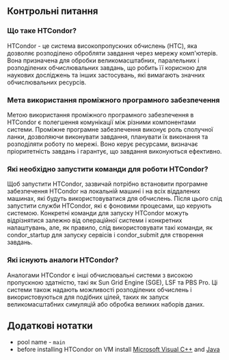 ## Контрольні питання

### Що таке HTCondor?

HTCondor - це система високопропускних обчислень (HTC), яка дозволяє розподілено обробляти завдання через мережу комп'ютерів. Вона призначена для обробки великомасштабних, паралельних і розподілених обчислювальних завдань, що робить її корисною для наукових досліджень та інших застосувань, які вимагають значних обчислювальних ресурсів.

### Мета використання проміжного програмного забезпечення

Метою використання проміжного програмного забезпечення в HTCondor є полегшення комунікації між різними компонентами системи. Проміжне програмне забезпечення виконує роль сполучної ланки, дозволяючи виконувати завдання, планувати їх виконання та розподіляти роботу по мережі. Воно керує ресурсами, визначає пріоритетність завдань і гарантує, що завдання виконуються ефективно.

### Які необхідно запустити команди для роботи HTCondor?

Щоб запустити HTCondor, зазвичай потрібно встановити програмне забезпечення HTCondor на локальній машині і на всіх віддалених машинах, які будуть використовуватися для обчислень. Після цього слід запустити служби HTCondor, які є фоновими процесами, що керують системою. Конкретні команди для запуску HTCondor можуть відрізнятися залежно від операційної системи і конкретних налаштувань, але, як правило, слід використовувати такі команди, як condor_startup для запуску сервісів і condor_submit для створення завдань.

### Які існують аналоги HTCondor?

Аналогами HTCondor є інші обчислювальні системи з високою пропускною здатністю, такі як Sun Grid Engine (SGE), LSF та PBS Pro. Ці системи також надають можливості розподілених обчислень і використовуються для подібних цілей, таких як запуск великомасштабних симуляцій або обробка великих наборів даних.

## Додаткові нотатки

- pool name - `main`
- before installing HTCondor on VM install [Microsoft Visual C++](https://aka.ms/vs/17/release/vc_redist.x64.exe) and [Java](https://www.java.com/en/download/)

